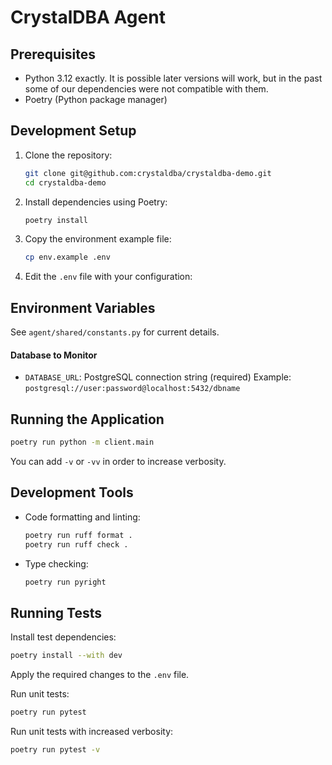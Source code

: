 # CrystalDBA Agent

## Prerequisites

- Python 3.12 exactly. It is possible later versions will work, but in the past some of our dependencies were not compatible with them.
- Poetry (Python package manager)

## Development Setup

1. Clone the repository:

   ```bash
   git clone git@github.com:crystaldba/crystaldba-demo.git
   cd crystaldba-demo
   ```

2. Install dependencies using Poetry:

   ```bash
   poetry install
   ```

3. Copy the environment example file:

   ```bash
   cp env.example .env
   ```

4. Edit the `.env` file with your configuration:

## Environment Variables

See `agent/shared/constants.py` for current details.

#### Database to Monitor

- `DATABASE_URL`: PostgreSQL connection string (required)
  Example: `postgresql://user:password@localhost:5432/dbname`

## Running the Application

```bash
poetry run python -m client.main
```

You can add `-v` or `-vv` in order to increase verbosity.

## Development Tools

- Code formatting and linting:

  ```bash
  poetry run ruff format .
  poetry run ruff check .
  ```

- Type checking:
  ```bash
  poetry run pyright
  ```

## Running Tests

Install test dependencies:

```bash
poetry install --with dev
```

Apply the required changes to the `.env` file.

Run unit tests:

```bash
poetry run pytest
```

Run unit tests with increased verbosity:

```bash
poetry run pytest -v
```
